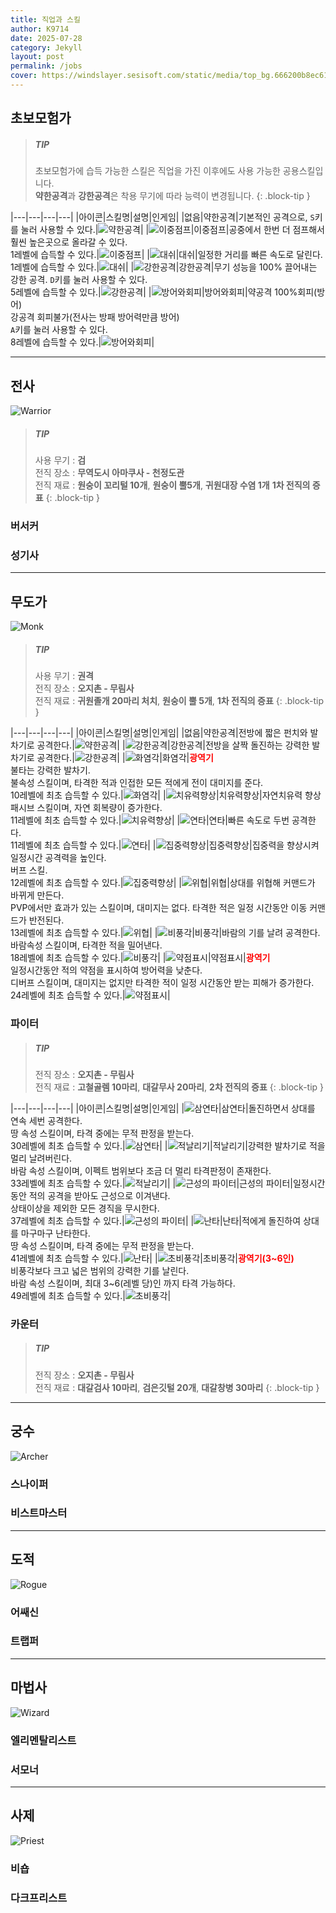 ```yaml
---
title: 직업과 스킬
author: K9714
date: 2025-07-28
category: Jekyll
layout: post
permalink: /jobs
cover: https://windslayer.sesisoft.com/static/media/top_bg.666200b8ec612320e954.png
---
```

## 초보모험가
> ##### TIP
>
> 초보모험가에 습득 가능한 스킬은 직업을 가진 이후에도 사용 가능한 공용스킬입니다.  
> **약한공격**과 **강한공격**은 착용 무기에 따라 능력이 변경됩니다.
{: .block-tip }

|---|---|---|---|
|아이콘|스킬명|설명|인게임|
|없음|약한공격|기본적인 공격으로, `S`키를 눌러 사용할 수 있다.|![약한공격](./assets/windslayer/jobs/normal/attack.gif)|
|![이중점프](./assets/windslayer/jobs/normal/double_jump.png)|이중점프|공중에서 한번 더 점프해서 훨씬 높은곳으로 올라갈 수 있다.<br>1레벨에 습득할 수 있다.|![이중점프](./assets/windslayer/jobs/normal/double_jump.gif)|
|![대쉬](./assets/windslayer/jobs/normal/dash.png)|대쉬|일정한 거리를 빠른 속도로 달린다.<br>1레벨에 습득할 수 있다.|![대쉬](./assets/windslayer/jobs/normal/dash.gif)|
|![강한공격](./assets/windslayer/jobs/normal/power_attack.png)|강한공격|무기 성능을 100% 끌어내는 강한 공격. `D`키를 눌러 사용할 수 있다.<br>5레벨에 습득할 수 있다.|![강한공격](./assets/windslayer/jobs/normal/power_attack.gif)|
|![방어와회피](./assets/windslayer/jobs/normal/defence.png)|방어와회피|약공격 100%회피(방어)<br>강공격 회피불가(전사는 방패 방어력만큼 방어)<br> `A`키를 눌러 사용할 수 있다.<br>8레벨에 습득할 수 있다.|![방어와회피](./assets/windslayer/jobs/normal/defence.gif)|

---
## 전사
![Warrior](./assets/windslayer/jobs/Warrior.webp)
> ##### TIP
>
> 사용 무기 : **검**  
> 전직 장소 : **무역도시 아마쿠사 - 천정도관**  
> 전직 재료 : **원숭이 꼬리털 10개**, **원숭이 뿔5개**, **귀원대장 수염 1개** **1차 전직의 증표**
{: .block-tip }
### 버서커
### 성기사

---
## 무도가
![Monk](./assets/windslayer/jobs/Monk.webp)
> ##### TIP
>
> 사용 무기 : **권격**  
> 전직 장소 : **오지촌 - 무림사**  
> 전직 재료 : **귀원졸개 20마리 처치**, **원숭이 뿔 5개**, **1차 전직의 증표**
{: .block-tip }

|---|---|---|---|
|아이콘|스킬명|설명|인게임|
|없음|약한공격|전방에 짧은 펀치와 발차기로 공격한다.|![약한공격](./assets/windslayer/jobs/monk/attack.gif)|
|![강한공격](./assets/windslayer/jobs/normal/power_attack.png)|강한공격|전방을 살짝 돌진하는 강력한 발차기로 공격한다.|![강한공격](./assets/windslayer/jobs/monk/power_attack.gif)|
|![화염각](./assets/windslayer/jobs/monk/normal_01.png)|화염각|<span style="color:red;">**광역기**</span><br>불타는 강력한 발차기.<br>불속성 스킬이며, 타격한 적과 인접한 모든 적에게 전이 대미지를 준다.<br>10레벨에 최초 습득할 수 있다.|![화염각](./assets/windslayer/jobs/monk/normal_01.gif)|
|![치유력향상](./assets/windslayer/jobs/monk/normal_05.png)|치유력향상|자연치유력 향상<br>패시브 스킬이며, 자연 회복량이 증가한다.<br>11레벨에 최초 습득할 수 있다.|![치유력향상](./assets/windslayer/jobs/monk/normal_05.gif)|
|![연타](./assets/windslayer/jobs/monk/normal_03.png)|연타|빠른 속도로 두번 공격한다.<br>11레벨에 최초 습득할 수 있다.|![연타](./assets/windslayer/jobs/monk/normal_03.gif)|
|![집중력향상](./assets/windslayer/jobs/monk/normal_04.png)|집중력향상|집중력을 향상시켜 일정시간 공격력을 높인다.<br>버프 스킬.<br>12레벨에 최초 습득할 수 있다.|![집중력향상](./assets/windslayer/jobs/monk/normal_04.gif)|
|![위협](./assets/windslayer/jobs/monk/normal_02.png)|위협|상대를 위협해 커맨드가 바뀌게 만든다.<br>PVP에서만 효과가 있는 스킬이며, 대미지는 없다. 타격한 적은 일정 시간동안 이동 커맨드가 반전된다.<br>13레벨에 최초 습득할 수 있다.|![위협](./assets/windslayer/jobs/monk/normal_02.gif)|
|![비풍각](./assets/windslayer/jobs/monk/normal_06.png)|비풍각|바람의 기를 날려 공격한다.<br>바람속성 스킬이며, 타격한 적을 밀어낸다.<br>18레벨에 최초 습득할 수 있다.|![비풍각](./assets/windslayer/jobs/monk/normal_06.gif)|
|![약점표시](./assets/windslayer/jobs/monk/normal_07.png)|약점표시|<span style="color:red;">**광역기**</span><br>일정시간동안 적의 약점을 표시하여 방어력을 낮춘다.<br>디버프 스킬이며, 대미지는 없지만 타격한 적이 일정 시간동안 받는 피해가 증가한다.<br>24레벨에 최초 습득할 수 있다.|![약점표시](./assets/windslayer/jobs/monk/normal_07.gif)|

### 파이터
> ##### TIP
>
> 전직 장소 : **오지촌 - 무림사**  
> 전직 재료 : **고철골렘 10마리**, **대갈무사 20마리**, **2차 전직의 증표**
{: .block-tip }

|---|---|---|---|
|아이콘|스킬명|설명|인게임|
|![삼연타](./assets/windslayer/jobs/monk/fighter_01.png)|삼연타|돌진하면서 상대를 연속 세번 공격한다.<br>땅 속성 스킬이며, 타격 중에는 무적 판정을 받는다.<br>30레벨에 최초 습득할 수 있다.|![삼연타](./assets/windslayer/jobs/monk/fighter_01.gif)|
|![적날리기](./assets/windslayer/jobs/monk/fighter_02.png)|적날리기|강력한 발차기로 적을 멀리 날려버린다.<br>바람 속성 스킬이며, 이펙트 범위보다 조금 더 멀리 타격판정이 존재한다.<br>33레벨에 최초 습득할 수 있다.|![적날리기](./assets/windslayer/jobs/monk/fighter_02.gif)|
|![근성의 파이터](./assets/windslayer/jobs/monk/fighter_03.png)|근성의 파이터|일정시간동안 적의 공격을 받아도 근성으로 이겨낸다.<br>상태이상을 제외한 모든 경직을 무시한다.<br>37레벨에 최초 습득할 수 있다.|![근성의 파이터](./assets/windslayer/jobs/monk/fighter_03.gif)|
|![난타](./assets/windslayer/jobs/monk/fighter_04.png)|난타|적에게 돌진하여 상대를 마구마구 난타한다.<br>땅 속성 스킬이며, 타격 중에는 무적 판정을 받는다.<br>41레벨에 최초 습득할 수 있다.|![난타](./assets/windslayer/jobs/monk/fighter_04.gif)|
|![초비풍각](./assets/windslayer/jobs/monk/fighter_05.png)|초비풍각|<span style="color:red;">**광역기(3~6인)**</span><br>비풍각보다 크고 넓은 범위의 강력한 기를 날린다.<br>바람 속성 스킬이며, 최대 3~6(레벨 당)인 까지 타격 가능하다.<br>49레벨에 최초 습득할 수 있다.|![초비풍각](./assets/windslayer/jobs/monk/fighter_05.gif)|

### 카운터
> ##### TIP
>
> 전직 장소 : **오지촌 - 무림사**  
> 전직 재료 : **대갈검사 10마리**, **검은깃털 20개**, **대갈창병 30마리**
{: .block-tip }

---
## 궁수
![Archer](./assets/windslayer/jobs/Archer.webp)
### 스나이퍼
### 비스트마스터

---
## 도적
![Rogue](./assets/windslayer/jobs/Rogue.webp)
### 어쌔신
### 트랩퍼

---
## 마법사
![Wizard](./assets/windslayer/jobs/Wizard.webp)
### 엘리멘탈리스트
### 서모너

---
## 사제
![Priest](./assets/windslayer/jobs/Priest.webp)
### 비숍
### 다크프리스트